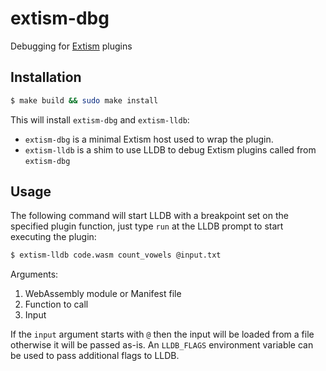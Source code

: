 # extism-dbg

Debugging for [Extism](https://github.com/extism/extism) plugins

## Installation

```bash
$ make build && sudo make install
```

This will install `extism-dbg` and `extism-lldb`:
- `extism-dbg` is a minimal Extism host used to wrap the plugin.
- `extism-lldb` is a shim to use LLDB to debug Extism plugins called from `extism-dbg` 

## Usage

The following command will start LLDB with a breakpoint set on the specified plugin function, 
just type `run` at the LLDB prompt to start executing the plugin:

```bash
$ extism-lldb code.wasm count_vowels @input.txt
```
Arguments:
1. WebAssembly module or Manifest file
2. Function to call
3. Input
 
If the `input` argument starts with `@` then the input will be loaded from a file otherwise it will 
be passed as-is. An `LLDB_FLAGS` environment variable can be used to pass additional flags to LLDB.
